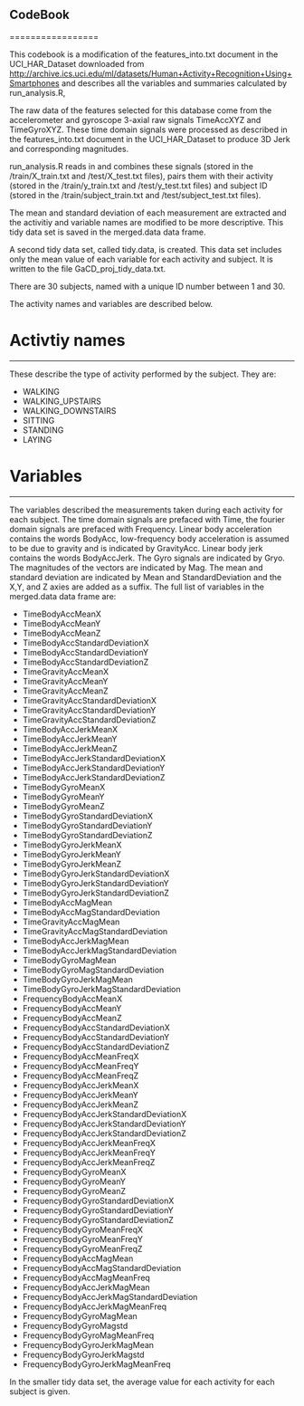 ## CodeBook
=================

This codebook is a modification of the features_into.txt document in the UCI_HAR_Dataset downloaded from http://archive.ics.uci.edu/ml/datasets/Human+Activity+Recognition+Using+Smartphones and describes all the variables and summaries calculated by run_analysis.R, 

The raw data of the features selected for this database come from the accelerometer and gyroscope 3-axial raw signals TimeAccXYZ and TimeGyroXYZ. These time domain signals were processed as described in the features_into.txt document in the UCI_HAR_Dataset to produce 3D Jerk and corresponding magnitudes.

run_analysis.R reads in and combines these signals (stored in the /train/X_train.txt and /test/X_test.txt files), pairs them with their activity (stored in the /train/y_train.txt and /test/y_test.txt files) and subject ID (stored in the /train/subject_train.txt and /test/subject_test.txt files).

The mean and standard deviation of each measurement are extracted and the activitiy and variable names are modified to be more descriptive.  This tidy data set is saved in the merged.data data frame.

A second tidy data set, called tidy.data, is created.  This data set includes only the mean value of each variable for each activity and subject.  It is written to the file GaCD_proj_tidy_data.txt.

There are 30 subjects, named with a unique ID number between 1 and 30.

The activity names and variables are described below.

# Activtiy names 
------------------
These describe the type of activity performed by the subject.  They are:

* WALKING
* WALKING_UPSTAIRS
* WALKING_DOWNSTAIRS
* SITTING
* STANDING
* LAYING

# Variables
----------------


The variables described the measurements taken during each activity for each subject. The time domain signals are prefaced with Time, the fourier domain signals are prefaced with Frequency. Linear body acceleration contains the words BodyAcc, low-frequency body acceleration is assumed to be due to gravity and is indicated by GravityAcc. Linear body jerk contains the words BodyAccJerk. The Gyro signals are indicated by Gryo. The magnitudes of the vectors are indicated by Mag. The mean and standard deviation are indicated by Mean and StandardDeviation and the X,Y, and Z axies are added as a suffix. The full list of variables in the merged.data data frame are:

* TimeBodyAccMeanX
* TimeBodyAccMeanY
* TimeBodyAccMeanZ
* TimeBodyAccStandardDeviationX
* TimeBodyAccStandardDeviationY
* TimeBodyAccStandardDeviationZ
* TimeGravityAccMeanX
* TimeGravityAccMeanY
* TimeGravityAccMeanZ
* TimeGravityAccStandardDeviationX
* TimeGravityAccStandardDeviationY
* TimeGravityAccStandardDeviationZ
* TimeBodyAccJerkMeanX
* TimeBodyAccJerkMeanY
* TimeBodyAccJerkMeanZ
* TimeBodyAccJerkStandardDeviationX
* TimeBodyAccJerkStandardDeviationY
* TimeBodyAccJerkStandardDeviationZ
* TimeBodyGyroMeanX
* TimeBodyGyroMeanY
* TimeBodyGyroMeanZ
* TimeBodyGyroStandardDeviationX
* TimeBodyGyroStandardDeviationY
* TimeBodyGyroStandardDeviationZ
* TimeBodyGyroJerkMeanX
* TimeBodyGyroJerkMeanY
* TimeBodyGyroJerkMeanZ
* TimeBodyGyroJerkStandardDeviationX
* TimeBodyGyroJerkStandardDeviationY
* TimeBodyGyroJerkStandardDeviationZ
* TimeBodyAccMagMean
* TimeBodyAccMagStandardDeviation
* TimeGravityAccMagMean
* TimeGravityAccMagStandardDeviation
* TimeBodyAccJerkMagMean
* TimeBodyAccJerkMagStandardDeviation
* TimeBodyGyroMagMean
* TimeBodyGyroMagStandardDeviation
* TimeBodyGyroJerkMagMean
* TimeBodyGyroJerkMagStandardDeviation
* FrequencyBodyAccMeanX
* FrequencyBodyAccMeanY
* FrequencyBodyAccMeanZ
* FrequencyBodyAccStandardDeviationX
* FrequencyBodyAccStandardDeviationY
* FrequencyBodyAccStandardDeviationZ
* FrequencyBodyAccMeanFreqX
* FrequencyBodyAccMeanFreqY
* FrequencyBodyAccMeanFreqZ
* FrequencyBodyAccJerkMeanX
* FrequencyBodyAccJerkMeanY
* FrequencyBodyAccJerkMeanZ
* FrequencyBodyAccJerkStandardDeviationX
* FrequencyBodyAccJerkStandardDeviationY
* FrequencyBodyAccJerkStandardDeviationZ
* FrequencyBodyAccJerkMeanFreqX
* FrequencyBodyAccJerkMeanFreqY
* FrequencyBodyAccJerkMeanFreqZ
* FrequencyBodyGyroMeanX
* FrequencyBodyGyroMeanY
* FrequencyBodyGyroMeanZ
* FrequencyBodyGyroStandardDeviationX
* FrequencyBodyGyroStandardDeviationY
* FrequencyBodyGyroStandardDeviationZ
* FrequencyBodyGyroMeanFreqX
* FrequencyBodyGyroMeanFreqY
* FrequencyBodyGyroMeanFreqZ
* FrequencyBodyAccMagMean
* FrequencyBodyAccMagStandardDeviation
* FrequencyBodyAccMagMeanFreq
* FrequencyBodyAccJerkMagMean
* FrequencyBodyAccJerkMagStandardDeviation
* FrequencyBodyAccJerkMagMeanFreq
* FrequencyBodyGyroMagMean
* FrequencyBodyGyroMagstd
* FrequencyBodyGyroMagMeanFreq
* FrequencyBodyGyroJerkMagMean
* FrequencyBodyGyroJerkMagstd
* FrequencyBodyGyroJerkMagMeanFreq

In the smaller tidy data set, the average value for each activity for each subject is given.
